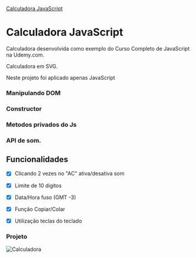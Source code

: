 <a href='https://calculadora-js-felipeleopoldino.netlify.app/'>Calculadora JavaScript</a>

# Calculadora JavaScript

Calculadora desenvolvida como exemplo do Curso Completo de JavaScript na Udemy.com.

Calculadora em SVG. 

Neste projeto foi aplicado apenas JavaScript

### Manipulando DOM

### Constructor

### Metodos privados do Js

### API de som. 

## Funcionalidades

- [x] Clicando 2 vezes no "AC" ativa/desativa som

- [x] Limite de 10 digitos

- [x] Data/Hora fuso (GMT -3) 

- [x] Função Copiar/Colar

- [x] Utilização teclas do teclado



### Projeto
![Calculadora](https://firebasestorage.googleapis.com/v0/b/hcode-com-br.appspot.com/o/calculadora-hcode.jpg?alt=media&token=5406aa3f-b965-401c-9b4e-654609c78b33)
